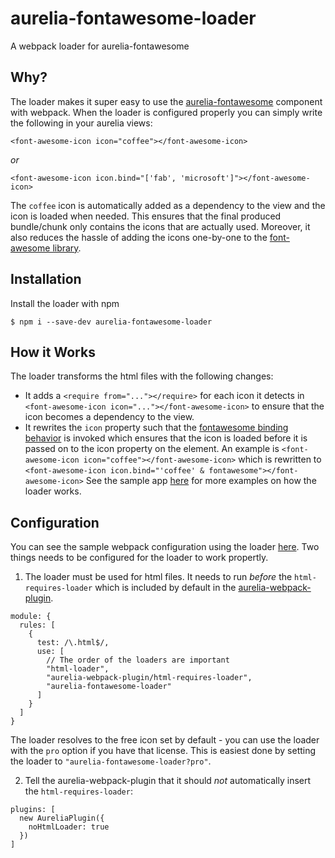 # aurelia-fontawesome-loader
A webpack loader for aurelia-fontawesome

## Why?
The loader makes it super easy to use the [aurelia-fontawesome](https://github.com/jmzagorski/aurelia-fontawesome) component with webpack.
When the loader is configured properly you can simply write the following in your aurelia views:

```
<font-awesome-icon icon="coffee"></font-awesome-icon>
```
_or_
```
<font-awesome-icon icon.bind="['fab', 'microsoft']"></font-awesome-icon>
```

The `coffee` icon is automatically added as a dependency to the view and the icon is loaded when needed.
This ensures that the final produced bundle/chunk only contains the icons that are actually used.
Moreover, it also reduces the hassle of adding the icons one-by-one to the [font-awesome library](https://fontawesome.com/how-to-use/on-the-web/advanced/svg-javascript-core).


## Installation
Install the loader with npm
```
$ npm i --save-dev aurelia-fontawesome-loader
```

## How it Works
The loader transforms the html files with the following changes:
* It adds a `<require from="..."></require>` for each icon it detects in `<font-awesome-icon icon="..."></font-awesome-icon>` to ensure that the icon becomes a dependency to the view.
* It rewrites the `icon` property such that the [fontawesome binding behavior](src/binding-behavior.ts) is invoked which ensures that the icon is loaded before it is passed on to the icon property on the element.
An example is `<font-awesome-icon icon="coffee"></font-awesome-icon>` which is rewritten to `<font-awesome-icon icon.bind="'coffee' & fontawesome"></font-awesome-icon>`
See the sample app [here](/sample/src/app.html) for more examples on how the loader works. 

## Configuration
You can see the sample webpack configuration using the loader [here](sample/webpack.config.ts).
Two things needs to be configured for the loader to work propertly.
1) The loader must be used for html files. It needs to run _before_ the `html-requires-loader` which is included by default in the [aurelia-webpack-plugin](https://github.com/aurelia/webpack-plugin).
```
module: {
  rules: [
    {
      test: /\.html$/,
      use: [
        // The order of the loaders are important
        "html-loader",
        "aurelia-webpack-plugin/html-requires-loader",
        "aurelia-fontawesome-loader"
      ]
    }
  ]
}
```
The loader resolves to the free icon set by default - you can use the loader with the `pro` option if you have that license.
This is easiest done by setting the loader to `"aurelia-fontawesome-loader?pro"`.

2) Tell the aurelia-webpack-plugin that it should _not_ automatically insert the `html-requires-loader`:
```
plugins: [
  new AureliaPlugin({
    noHtmlLoader: true
  })
]
```

